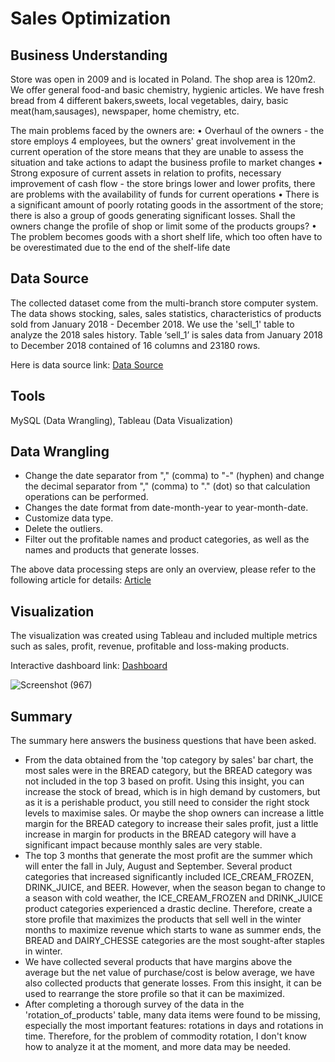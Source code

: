 # Sales Optimization
## Business Understanding
Store was open in 2009 and is located in Poland. The shop area is 120m2.
We offer general food-and basic chemistry, hygienic articles.
We have fresh bread from 4 different bakers,sweets, local vegetables, dairy, basic meat(ham,sausages), newspaper, home chemistry, etc.

The main problems faced by the owners are:
• Overhaul of the owners - the store employs 4 employees, but the owners' great involvement in the current operation of the store means that they are unable to assess the situation and take actions to adapt the business profile to market changes
• Strong exposure of current assets in relation to profits, necessary improvement of cash flow - the store brings lower and lower profits, there are problems with the availability of funds for current operations
• There is a significant amount of poorly rotating goods in the assortment of the store; there is also a group of goods generating significant losses. Shall the owners change the profile of shop or limit some of the products groups?
• The problem becomes goods with a short shelf life, which too often have to be overestimated due to the end of the shelf-life date

## Data Source
The collected dataset come from the multi-branch store computer system. The data shows stocking, sales, sales statistics, characteristics of products sold from January 2018 - December 2018. We use the 'sell_1' table to analyze the 2018 sales history. Table ‘sell_1’ is sales data from January 2018 to December 2018 contained of 16 columns and 23180 rows.

Here is data source link: [Data Source](https://www.kaggle.com/datasets/agatii/total-sale-2018-yearly-data-of-grocery-shop?select=SELL_1.csv)

## Tools
MySQL (Data Wrangling), Tableau (Data Visualization)

## Data Wrangling
- Change the date separator from "," (comma) to "-" (hyphen) and change the decimal separator from "," (comma) to "." (dot) so that calculation operations can be performed.
- Changes the date format from date-month-year to year-month-date.
- Customize data type.
- Delete the outliers.
- Filter out the profitable names and product categories, as well as the names and products that generate losses.
  
The above data processing steps are only an overview, please refer to the following article for details: [Article](https://medium.com/@ms.fakhrezi/data-analysis-sales-optimization-f094853243bb)

## Visualization
The visualization was created using Tableau and included multiple metrics such as sales, profit, revenue, profitable and loss-making products.

Interactive dashboard link: [Dashboard](https://public.tableau.com/views/GrocerySales_16882239863740/SalesOptimation?:language=en-US&:sid=&:redirect=auth&:display_count=n&:origin=viz_share_link)

![Screenshot (967)](https://github.com/user-attachments/assets/69e36860-dcd3-4435-8aaf-7b614f23aadd)

## Summary
The summary here answers the business questions that have been asked.
- From the data obtained from the 'top category by sales' bar chart, the most sales were in the BREAD category, but the BREAD category was not included in the top 3 based on profit. Using this insight, you can increase the stock of bread, which is in high demand by customers, but as it is a perishable product, you still need to consider the right stock levels to maximise sales. Or maybe the shop owners can increase a little margin for the BREAD category to increase their sales profit, just a little increase in margin for products in the BREAD category will have a significant impact because monthly sales are very stable.  
- The top 3 months that generate the most profit are the summer which will enter the fall in July, August and September. Several product categories that increased significantly included ICE_CREAM_FROZEN, DRINK_JUICE, and BEER. However, when the season began to change to a season with cold weather, the ICE_CREAM_FROZEN and DRINK_JUICE product categories experienced a drastic decline. Therefore, create a store profile that maximizes the products that sell well in the winter months to maximize revenue which starts to wane as summer ends, the BREAD and DAIRY_CHESSE categories are the most sought-after staples in winter.
- We have collected several products that have margins above the average but the net value of purchase/cost is below average, we have also collected products that generate losses. From this insight, it can be used to rearrange the store profile so that it can be maximized.
- After completing a thorough survey of the data in the 'rotation_of_products' table, many data items were found to be missing, especially the most important features: rotations in days and rotations in time. Therefore, for the problem of commodity rotation, I don't know how to analyze it at the moment, and more data may be needed.
